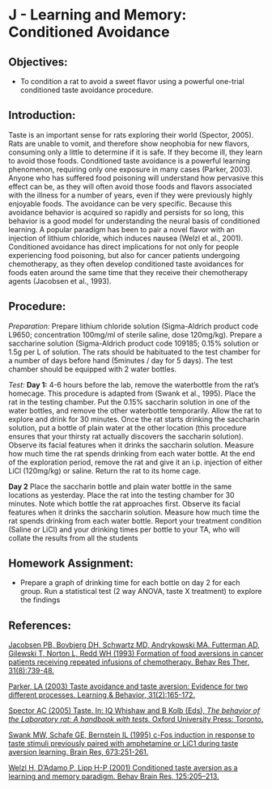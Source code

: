 # J - Learning and Memory: Conditioned Avoidance

## Objectives:

* To condition a rat to avoid a sweet flavor using a powerful one-trial conditioned taste avoidance procedure.

## Introduction:

Taste is an important sense for rats exploring their world \(Spector, 2005\). Rats are unable to vomit, and therefore show neophobia for new flavors, consuming only a little to determine if it is safe. If they become ill, they learn to avoid those foods. Conditioned taste avoidance is a powerful learning phenomenon, requiring only one exposure in many cases \(Parker, 2003\). Anyone who has suffered food poisoning will understand how pervasive this effect can be, as they will often avoid those foods and flavors associated with the illness for a number of years, even if they were previously highly enjoyable foods. The avoidance can be very specific. Because this avoidance behavior is acquired so rapidly and persists for so long, this behavior is a good model for understanding the neural basis of conditioned learning. A popular paradigm has been to pair a novel flavor with an injection of lithium chloride, which induces nausea \(Welzl et al., 2001\). Conditioned avoidance has direct implications for not only for people experiencing food poisoning, but also for cancer patients undergoing chemotherapy, as they often develop conditioned taste avoidances for foods eaten around the same time that they receive their chemotherapy agents \(Jacobsen et al., 1993\).

## Procedure:

_Preparation:_ Prepare lithium chloride solution \(Sigma-Aldrich product code L9650; concentration 100mg/ml of sterile saline, dose 120mg/kg\). Prepare a saccharine solution \(Sigma-Aldrich product code 109185; 0.15% solution or 1.5g per L of solution. The rats should be habituated to the test chamber for a number of days before hand \(5minutes / day for 5 days\). The test chamber should be equipped with 2 water bottles.

_Test:_ **Day 1:** 4-6 hours before the lab, remove the waterbottle from the rat’s homecage. This procedure is adapted from \(Swank et al., 1995\). Place the rat in the testing chamber. Put the 0.15% saccharin solution in one of the water bottles, and remove the other waterbottle temporarily. Allow the rat to explore and drink for 30 minutes. Once the rat starts drinking the saccharin solution, put a bottle of plain water at the other location \(this procedure ensures that your thirsty rat actually discovers the saccharin solution\). Observe its facial features when it drinks the saccharin solution. Measure how much time the rat spends drinking from each water bottle. At the end of the exploration period, remove the rat and give it an i.p. injection of either LiCl \(120mg/kg\) or saline. Return the rat to its home cage.

**Day 2** Place the saccharin bottle and plain water bottle in the same locations as yesterday. Place the rat into the testing chamber for 30 minutes. Note which bottle the rat approaches first. Observe its facial features when it drinks the saccharin solution. Measure how much time the rat spends drinking from each water bottle. Report your treatment condition \(Saline or LiCl\) and your drinking times per bottle to your TA, who will collate the results from all the students

## Homework Assignment:

* Prepare a graph of drinking time for each bottle on day 2 for each group.  Run a statistical test \(2 way ANOVA, taste X treatment\) to explore the findings

## References:
[Jacobsen PB, Bovbjerg DH, Schwartz MD, Andrykowski MA, Futterman AD, Gilewski T, Norton L, Redd WH (1993) Formation of food aversions in cancer patients receiving repeated infusions of chemotherapy. Behav Res Ther, 31(8):739-48.](https://www.ncbi.nlm.nih.gov/pubmed/8257405)

[Parker, LA (2003) Taste avoidance and taste aversion: Evidence for two different processes. Learning & Behavior, 31(2):165-172.](https://www.ncbi.nlm.nih.gov/pubmed/12882375)

[Spector AC (2005) Taste. In: IQ Whishaw and B Kolb (Eds), *The behavior of the Laboratory rat: A handbook with tests.* Oxford University Press: Toronto.](http://www.sociallearning.info/storage/pdf/lab%20rat%20handbook%20-%20social%20learning.pdf)

[Swank MW, Schafe GE, Bernstein IL (1995) c-Fos induction in response to taste stimuli previously paired with amphetamine or LiC1 during taste aversion learning. Brain Res, 673:251-261.](https://www.ncbi.nlm.nih.gov/pubmed/7606439)

[Welzl H, D’Adamo P, Lipp H-P (2001) Conditioned taste aversion as a learning and memory paradigm. Behav Brain Res, 125:205–213.](https://www.ncbi.nlm.nih.gov/pubmed/11682112)
